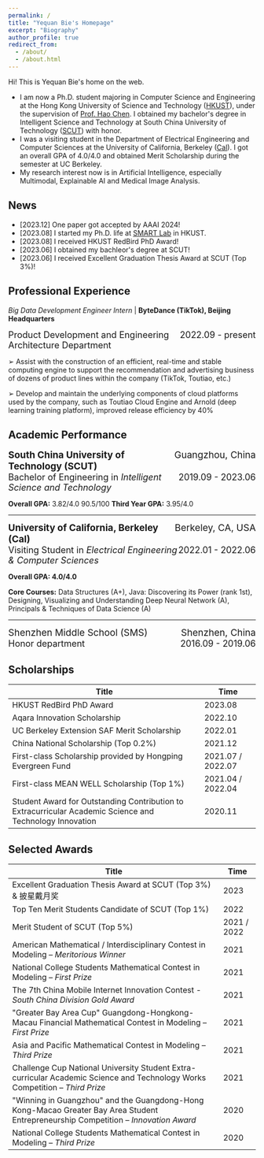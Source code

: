 ```yaml
---
permalink: /
title: "Yequan Bie's Homepage"
excerpt: "Biography"
author_profile: true
redirect_from: 
  - /about/
  - /about.html
---
```




Hi! This is Yequan Bie's home on the web.



- I am now a Ph.D. student majoring in Computer Science and Engineering at the Hong Kong University of Science and Technology ([HKUST](https://hkust.edu.hk)), under the supervision of  [Prof. Hao Chen](https://cse.hkust.edu.hk/~jhc/). I obtained my bachelor's degree in Intelligent Science and Technology at South China University of Technology ([SCUT](https://www.scut.edu.cn/en/)) with honor.
- I was a visiting student in the Department of Electrical Engineering and Computer Sciences at the University of California, Berkeley ([Cal](https://www.berkeley.edu)). I got an overall GPA of 4.0/4.0 and obtained Merit Scholarship during the semester at UC Berkeley.
- My research interest now is in Artificial Intelligence, especially Multimodal, Explainable AI and Medical Image Analysis.

## News

- [2023.12] One paper got accepted by AAAI 2024!
- [2023.08] I started my Ph.D. life at [SMART Lab](https://hkustsmartlab.netlify.app/) in HKUST.
- [2023.08] I received HKUST RedBird PhD Award!
- [2023.06] I obtained my bachleor's degree at SCUT!
- [2023.06] I received Excellent Graduation Thesis Award at SCUT (Top 3%)!



<!--

## Research Experience

*Research assistant* &#124; **Business AI Lab** &#124; **Nanyang Technological University, Singapore**

<div style="font-size:16px"><span style="float:right">2022.01-2022.03</span>➢ Age Estimation and Facial Keypoint Detection Based on Improved MobileNet </div>

<br/>



*Research assistant* &#124; **Brain-Computer Interface & Brain Information Processing Center** &#124; **SCUT**

<div style="font-size:16px"><span style="float:right">2021.05-2022.01</span>➢ A Bayesian Approach to Weakly Supervised Instance Segmentation </div>

<br/>



*Core member* &#124; **National College Students' Innovative Entrepreneurial Training Plan Program**

<div style="font-size:16px"><span style="float:right">2020. 09-2022. 04</span>➢ Development of Logistics Sorting System Based on Cyber-Physical Systems </div>

-->


## Professional Experience

*Big Data Development Engineer Intern* &#124; **ByteDance (TikTok), Beijing Headquarters**

<div style="font-size:18px"><span style="float:right">2022.09 - present</span>Product Development and Engineering Architecture Department </div>

➢ Assist with the construction of an efficient, real-time and stable computing engine to support the recommendation and advertising business of dozens of product lines within the company (TikTok, Toutiao, etc.)

➢ Develop and maintain the underlying components of cloud platforms used by the company, such as Toutiao Cloud Engine and Arnold (deep learning training platform), improved release efficiency by 40%



## Academic Performance

<div style="font-size:19px"><span style="float:right"> Guangzhou, China</span><b>South China University of Technology (SCUT)</b></div>

<div style="font-size:18px"><span style="float:right">2019.09 - 2023.06</span>Bachelor of Engineering in <i>Intelligent Science and Technology</i> </div>

**Overall GPA:** 3.82/4.0         90.5/100            **Third Year GPA:** 3.95/4.0 

------



<div style="font-size:19px"><span style="float:right"> Berkeley, CA, USA</span><b>University of California, Berkeley (Cal)</b></div>

<div style="font-size:18px"><span style="float:right">2022.01 - 2022.06</span>Visiting Student in <i>Electrical Engineering & Computer Sciences</i> </div>

**Overall GPA: 4.0/4.0** 

**Core Courses:** Data Structures (A+), Java: Discovering its Power (rank 1st), Designing, Visualizing and Understanding Deep Neural Network (A), Principals & Techniques of Data Science (A)

------



<div style="font-size:19px"><span style="float:right"> Shenzhen, China</span>Shenzhen Middle School (SMS)</div>

<div style="font-size:18px"><span style="float:right">2016.09 - 2019.06</span>Honor department </div>



## Scholarships

| Title                                                        | Time              |
| ------------------------------------------------------------ | ----------------- |
| HKUST RedBird PhD Award                                      | 2023.08           |
| Aqara Innovation Scholarship                                 | 2022.10           |
| UC Berkeley Extension SAF Merit Scholarship                  | 2022.01           |
| China National Scholarship (Top 0.2%)                        | 2021.12           |
| First-class Scholarship provided by Hongping Evergreen Fund  | 2021.07 / 2022.07 |
| First-class MEAN WELL Scholarship (Top 1%)                   | 2021.04 / 2022.04 |
| Student Award for Outstanding Contribution to Extracurricular Academic Science and Technology Innovation | 2020.11           |



## Selected Awards

| Title                                                        | Time        |
| ------------------------------------------------------------ | ----------- |
| Excellent Graduation Thesis Award at SCUT (Top 3%) & 披星戴月奖 | 2023        |
| Top Ten Merit Students Candidate of SCUT (Top 1%)            | 2022        |
| Merit Student of SCUT (Top 5%)                               | 2021 / 2022 |
| American Mathematical / Interdisciplinary Contest in Modeling – *Meritorious Winner* | 2021        |
| National College Students Mathematical Contest in Modeling – *First Prize* | 2021        |
| The 7th China Mobile Internet Innovation Contest - *South China Division Gold Award* | 2021        |
| "Greater Bay Area Cup" Guangdong-Hongkong-Macau Financial Mathematical Contest in Modeling – *First Prize* | 2021        |
| Asia and Pacific Mathematical Contest in Modeling – *Third Prize* | 2021        |
| Challenge Cup National University Student Extra-curricular Academic Science and Technology Works Competition – *Third Prize* | 2021        |
| "Winning in Guangzhou" and the Guangdong-Hong Kong-Macao Greater Bay Area Student Entrepreneurship Competition – *Innovation Award* | 2020        |
| National College Students Mathematical Contest in Modeling – *Third Prize* | 2020        |

